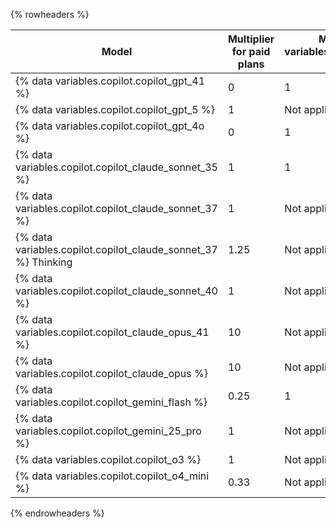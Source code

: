 {% rowheaders %}

| Model                                                          | Multiplier for **paid plans** | Multiplier for **{% data variables.copilot.copilot_free_short %}** |
|----------------------------------------------------------------|-------------------------------|--------------------------------------------------------------------|
| {% data variables.copilot.copilot_gpt_41 %}                    | 0                             | 1                                                                  |
| {% data variables.copilot.copilot_gpt_5 %}                     | 1                             | Not applicable                                                     |
| {% data variables.copilot.copilot_gpt_4o %}                    | 0                             | 1                                                                  |
| {% data variables.copilot.copilot_claude_sonnet_35 %}          | 1                             | 1                                                                  |
| {% data variables.copilot.copilot_claude_sonnet_37 %}          | 1                             | Not applicable                                                     |
| {% data variables.copilot.copilot_claude_sonnet_37 %} Thinking | 1.25                          | Not applicable                                                     |
| {% data variables.copilot.copilot_claude_sonnet_40 %}          | 1                             | Not applicable                                                     |
| {% data variables.copilot.copilot_claude_opus_41 %}            | 10                            | Not applicable                                                     |
| {% data variables.copilot.copilot_claude_opus %}               | 10                            | Not applicable                                                     |
| {% data variables.copilot.copilot_gemini_flash %}              | 0.25                          | 1                                                                  |
| {% data variables.copilot.copilot_gemini_25_pro %}             | 1                             | Not applicable                                                     |
| {% data variables.copilot.copilot_o3 %}                        | 1                             | Not applicable                                                     |
| {% data variables.copilot.copilot_o4_mini %}                   | 0.33                          | Not applicable                                                     |

{% endrowheaders %}
